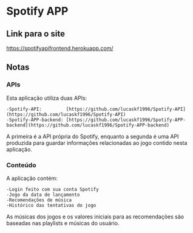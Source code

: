 # Spotify APP

## Link para o site

https://spotifyapifrontend.herokuapp.com/

## Notas

### APIs

Esta aplicação utiliza duas APIs:

    -Spotify-API:         [https://github.com/lucaskf1996/Spotify-API](https://github.com/lucaskf1996/Spotify-API)
    -Spotify-APP-backend: [https://github.com/lucaskf1996/Spotify-APP-backend](https://github.com/lucaskf1996/Spotify-APP-backend)

A primeira é a API própria do Spotify, enquanto a segunda é uma API produzida para guardar informações relacionadas ao jogo contido nesta aplicação.

### Conteúdo

A aplicação contém:

    -Login feito com sua conta Spotify
    -Jogo da data de lançamento
    -Recomendações de música
    -Histórico das tentativas do jogo

As músicas dos jogos e os valores iniciais para as recomendações são baseadas nas playlists e músicas do usuário.
